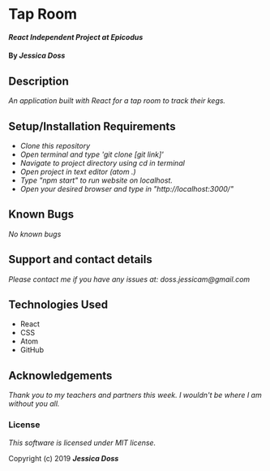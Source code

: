 # Tap Room

#### _React Independent Project at Epicodus_

#### By _**Jessica Doss**_

## Description

_An application built with React for a tap room to track their kegs._

## Setup/Installation Requirements

* _Clone this repository_
* _Open terminal and type 'git clone [git link]'_
* _Navigate to project directory using cd in terminal_
* _Open project in text editor (atom .)_
* _Type "npm start" to run website on localhost._
* _Open your desired browser and type in "http://localhost:3000/"_

## Known Bugs

_No known bugs_

## Support and contact details

_Please contact me if you have any issues at: doss.jessicam@gmail.com_

## Technologies Used

* React
* CSS
* Atom
* GitHub

## Acknowledgements
_Thank you to my teachers and partners this week. I wouldn't be where I am without you all._

### License
_This software is licensed under MIT license._

Copyright (c) 2019 **_Jessica Doss_**
